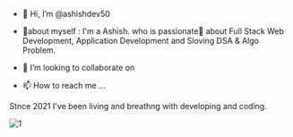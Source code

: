 - 👋 Hi, I’m @ashishdev50
- 👀about myself : I'm a Ashish. who is passionate💖 about Full Stack Web 
Development, Application Development and Sloving DSA & Algo Problem.

- 💞️ I’m looking to collaborate on 
- 📫 How to reach me ...

Stnce 2021 I've been living and breathng with developing and coding. 

![1](https://user-images.githubusercontent.com/98746402/190363348-9d04ee18-09e5-43b9-966b-d691a2b25354.png)

<!---
ashishdev50/ashishdev50 is a ✨ special ✨ repository because its `README.md` (this file) appears on your GitHub profile.
You can click the Preview link to take a look at your changes.
--->

